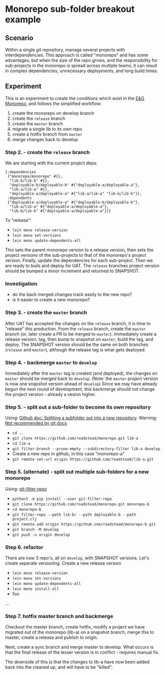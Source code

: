 # Monorepo sub-folder breakout example
## Scenario
Within a single git repository, manage several projects with
interdependencies. This approach is called "monorepo" and has some
advantages, but when the size of the repo grows, and the
responsibility for sub-projects in the monorepo is spread across
multiple teams, it can result in complex dependencies, unnecessary
deployments, and long build times.
## Experiment
This is an experiment to create the conditions which exist in the [E&G
Monorepo](https://github.com/skm-ice/ejendomme-og-grunde.git), and
follows the simplified workflow:
1. create the monorepo on develop branch
2. create the `release` branch
3. create the `master` branch 
4. migrate a single lib to its own repo
4. create a hotfix branch from `master`
5. merge changes back to develop
### Step 2. - create the `release` branch
We are starting with the current project deps:
```
{:dependencies
 {"monorepo/monorepo" #{},
  "lib-b/lib-b" #{},
  "deployable-b/deployable-b" #{"deployable-a/deployable-a"},
  "lib-a/lib-a" #{},
  "deployable-a/deployable-a" #{"lib-a/lib-a" "lib-b/lib-b"}},
 :dependents
 {"deployable-a/deployable-a" #{"deployable-b/deployable-b"},
  "lib-a/lib-a" #{"deployable-a/deployable-a"},
  "lib-b/lib-b" #{"deployable-a/deployable-a"}}}
```

To "release": 
- `lein mono release-version`
- `lein mono set-versions`
- `lein mono update-dependents-all` 

This sets the parent monorepo version to a release version, then sets
the project versions of the sub-projects to that of the monorepo's
project version. Finally, update the dependencies for each
sub-project. Then we are ready to buils and deploy for UAT. The
`release` branches project version should be bumped a minor increment
and returned to SNAPSHOT.

### Investigation
- do the back merged changes track easily to the new repo?
- is it easier to create a new monorepo?

### Step 3. - create the `master` branch
After UAT has accepted the changes on the `release` branch, it is time
to "release" this production. From the `release` branch, create the
`master` branch (or, later create a PR to be merged to
`master`). Immediately create a release version, tag, then bump to
snapshot on `master`, build the tag, and deploy. The SNAPSHOT version
should be the same on both branches (`release` and `master`), although
the release tag is what gets deployed.

### Step 4. - backmerge `master` to `develop`
Immediately after the `master` tag is created (and deployed), the
changes on `master` should be merged back to `develop`. (Note: the
`master` project version is now one snapshot version ahead of
`develop`) Since we may have already begun the next round of
development, this backmerge should not change the project version -
already a vesion higher.

### Step 5. - split out a sub-folder to become its own repository
Using: [Github doc: Splitting a subfolder out into a new repository](https://docs.github.com/en/github/getting-started-with-github/using-git/splitting-a-subfolder-out-into-a-new-repository).
Warning: [Not recommended by git docs](https://git-scm.com/docs/git-filter-branch#_warning)
- `cd ..`
- `git clone https://github.com/roadstead/monorepo.git lib-a`
- `cd lib-a`
- `git filter-branch --prune-empty --subdirectory-filter lib-a develop`
- Create a new repo in github, in this case "monorepo-a"
- `git remote set-url origin https://github.com/roadstead/lib-a.git`
### Step 5. (alternate) - split out multiple sub-folders for a new monorepo
Using: [git-filter-repo](https://github.com/newren/git-filter-repo/)
- `python3 -m pip install --user git-filter-repo`
- `git clone https://github.com/roadstead/monorepo.git monorepo-b`
- `cd monorepo-b`
- `git filter-repo --path lib-b/ --path deployable-b --path project.clj`
- `git remote add origin https://github.com/roadstead/monorepo-b.git`
- `git branch -M develop`
- `git push -u origin develop`

### Step 6. refactor
There are now 3 repo's, all on `develop`, with SNAPSHOT versions. Let's create seperate versioning.
Create a new release version
- `lein mono release-version`
- `lein mono set-versions`
- `lein mono update-dependents-all` 
- `lein mono install-all`
- foo

...

### Step 7. hotfix master branch and backmerge
Checkout the master branch, create hotfix, modify a project we have
migrated out of the monorepo (lib-a) on a snapshot branch, merge this
to master, create a release and publish to origin.

Next, create a sync branch and merge master to develop. What occurs is
that the final release of the lesser version is in conflict - requires
manual fix.

The downside of this is that the changes to lib-a have now been added
back into the cleaned up, and will have to be "killed". 


